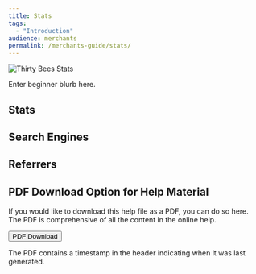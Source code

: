 ```yaml
---
title: Stats
tags:
  - "Introduction"
audience: merchants
permalink: /merchants-guide/stats/
---
```


![Thirty Bees Stats]({{baseurl}}/thirtybees/images/merchants-guide/stats.jpg  "Thirty Bees Stats")

Enter beginner blurb here.

## Stats

## Search Engines

## Referrers

## PDF Download Option for Help Material

If you would like to download this help file as a PDF, you can do so here. The PDF is comprehensive of all the content in the online help.   

<a target="_blank" class="noCrossRef" href="{{base}}/thirtybees/pdf/thirtybees_merchant_guide.pdf"><button type="button" class="btn btn-default" aria-label="Left Align"><span class="glyphicon glyphicon-download-alt" aria-hidden="true"></span> PDF Download</button></a>

The PDF contains a timestamp in the header indicating when it was last generated.
